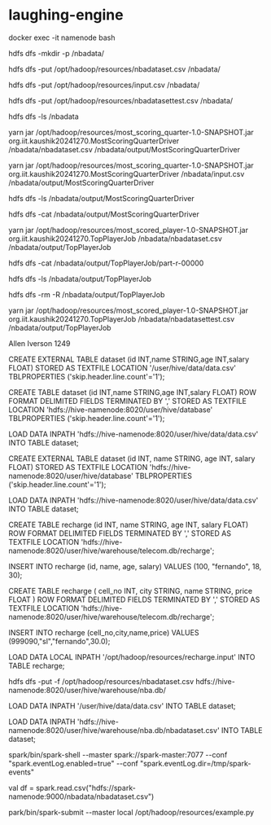 # laughing-engine

docker exec -it namenode bash

hdfs dfs -mkdir -p /nbadata/

hdfs dfs -put /opt/hadoop/resources/nbadataset.csv /nbadata/

hdfs dfs -put /opt/hadoop/resources/input.csv /nbadata/

hdfs dfs -put /opt/hadoop/resources/nbadatasettest.csv /nbadata/

hdfs dfs -ls /nbadata

yarn jar /opt/hadoop/resources/most_scoring_quarter-1.0-SNAPSHOT.jar org.iit.kaushik20241270.MostScoringQuarterDriver /nbadata/nbadataset.csv /nbadata/output/MostScoringQuarterDriver



yarn jar /opt/hadoop/resources/most_scoring_quarter-1.0-SNAPSHOT.jar org.iit.kaushik20241270.MostScoringQuarterDriver /nbadata/input.csv /nbadata/output/MostScoringQuarterDriver

hdfs dfs -ls /nbadata/output/MostScoringQuarterDriver

hdfs dfs -cat /nbadata/output/MostScoringQuarterDriver


yarn jar /opt/hadoop/resources/most_scored_player-1.0-SNAPSHOT.jar org.iit.kaushik20241270.TopPlayerJob /nbadata/nbadataset.csv /nbadata/output/TopPlayerJob

hdfs dfs -cat /nbadata/output/TopPlayerJob/part-r-00000

hdfs dfs -ls /nbadata/output/TopPlayerJob

hdfs dfs -rm -R /nbadata/output/TopPlayerJob


yarn jar /opt/hadoop/resources/most_scored_player-1.0-SNAPSHOT.jar org.iit.kaushik20241270.TopPlayerJob /nbadata/nbadatasettest.csv /nbadata/output/TopPlayerJob


Allen Iverson   1249



CREATE EXTERNAL TABLE dataset (id INT,name STRING,age INT,salary FLOAT) STORED AS TEXTFILE LOCATION '/user/hive/data/data.csv' TBLPROPERTIES ('skip.header.line.count'='1');


CREATE TABLE dataset (id INT,name STRING,age INT,salary FLOAT) ROW FORMAT DELIMITED FIELDS TERMINATED BY ',' STORED AS TEXTFILE LOCATION 'hdfs://hive-namenode:8020/user/hive/database' TBLPROPERTIES ('skip.header.line.count'='1');

LOAD DATA INPATH 'hdfs://hive-namenode:8020/user/hive/data/data.csv' INTO TABLE dataset;


CREATE EXTERNAL TABLE dataset (id INT, name STRING, age INT, salary FLOAT) STORED AS TEXTFILE LOCATION 'hdfs://hive-namenode:8020/user/hive/database' TBLPROPERTIES ('skip.header.line.count'='1');

LOAD DATA INPATH 'hdfs://hive-namenode:8020/user/hive/data/data.csv' INTO TABLE dataset;

CREATE TABLE recharge (id INT, name STRING, age INT, salary FLOAT) ROW FORMAT DELIMITED FIELDS TERMINATED BY ',' STORED AS TEXTFILE LOCATION 'hdfs://hive-namenode:8020/user/hive/warehouse/telecom.db/recharge';


INSERT INTO recharge (id, name, age, salary) VALUES (100, "fernando", 18, 30);


CREATE TABLE recharge ( cell_no INT, city STRING, name STRING, price FLOAT ) ROW FORMAT DELIMITED FIELDS TERMINATED BY ',' STORED AS TEXTFILE LOCATION 'hdfs://hive-namenode:8020/user/hive/warehouse/telecom.db/recharge';

INSERT INTO recharge (cell_no,city,name,price) VALUES (999090,"sl","fernando",30.0);

LOAD DATA LOCAL INPATH '/opt/hadoop/resources/recharge.input' INTO TABLE recharge;

hdfs dfs -put -f /opt/hadoop/resources/nbadataset.csv hdfs://hive-namenode:8020/user/hive/warehouse/nba.db/


LOAD DATA INPATH '/user/hive/data/data.csv' INTO TABLE dataset;

LOAD DATA INPATH 'hdfs://hive-namenode:8020/user/hive/warehouse/nba.db/nbadataset.csv' INTO TABLE dataset;




<!--  ------------- -->

spark/bin/spark-shell --master spark://spark-master:7077 --conf "spark.eventLog.enabled=true" --conf "spark.eventLog.dir=/tmp/spark-events"


val df = spark.read.csv("hdfs://spark-namenode:9000/nbadata/nbadataset.csv")


park/bin/spark-submit --master local /opt/hadoop/resources/example.py